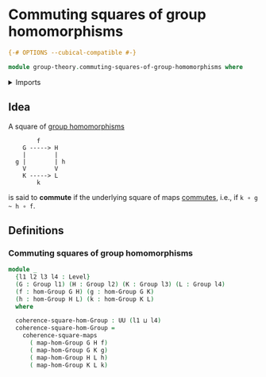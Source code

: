 # Commuting squares of group homomorphisms

```agda
{-# OPTIONS --cubical-compatible #-}

module group-theory.commuting-squares-of-group-homomorphisms where
```

<details><summary>Imports</summary>

```agda
open import foundation.commuting-squares-of-maps
open import foundation.universe-levels

open import group-theory.groups
open import group-theory.homomorphisms-groups
```

</details>

## Idea

A square of [group homomorphisms](group-theory.homomorphisms-groups.md)

```text
        f
    G -----> H
    |        |
  g |        | h
    V        V
    K -----> L
        k
```

is said to **commute** if the underlying square of maps
[commutes](foundation.commuting-squares-of-maps.md), i.e., if `k ∘ g ~ h ∘ f`.

## Definitions

### Commuting squares of group homomorphisms

```agda
module _
  {l1 l2 l3 l4 : Level}
  (G : Group l1) (H : Group l2) (K : Group l3) (L : Group l4)
  (f : hom-Group G H) (g : hom-Group G K)
  (h : hom-Group H L) (k : hom-Group K L)
  where

  coherence-square-hom-Group : UU (l1 ⊔ l4)
  coherence-square-hom-Group =
    coherence-square-maps
      ( map-hom-Group G H f)
      ( map-hom-Group G K g)
      ( map-hom-Group H L h)
      ( map-hom-Group K L k)
```
